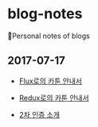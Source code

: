 # blog-notes

:notebook:Personal notes of blogs

## 2017-07-17

* [Flux로의 카툰 안내서](http://bestalign.github.io/2015/10/06/cartoon-guide-to-flux/)

* [Redux로의 카툰 안내서](http://bestalign.github.io/2015/10/26/cartoon-intro-to-redux/)

* [2차 인증 소개](http://d2.naver.com/helloworld/279640?utm_source=twitterfeed&utm_medium=twitter)

  ​

